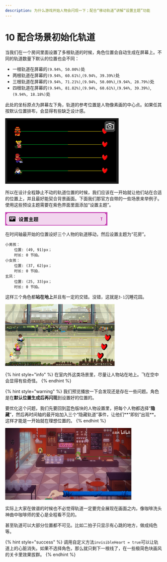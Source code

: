 ```yaml
---
description: 为什么游戏开始人物会闪现一下；配合“移动轨道”讲解“设置主题”功能
---
```


# 10 配合场景初始化轨道

当我们在一个房间里面设置了多根轨道的时候，角色位置会自动生成在屏幕上。不同的轨道数量下默认的位置也会不同：

* 一根轨道在屏幕的`(9.94%, 50.00%)`处
* 两根轨道在屏幕的`(9.94%, 60.61%)`,`(9.94%, 39.39%)`处
* 三根轨道在屏幕的`(9.94%, 71.21%)`,`(9.94%, 50.00%)`,`(9.94%, 28.79%)`处
* 四根轨道在屏幕的`(9.94%, 81.82%)`,`(9.94%, 60.61%)`,`(9.94%, 39.39%)`,`(9.94%, 18.18%)`处

此处的坐标原点为屏幕左下角，轨道的参考位置是人物像素画的中心点。如果任其按默认位置排布，会显得有些缺乏设计感。

![](../.gitbook/assets/10-01.png)

所以在设计全程静止不动的轨道位置的时候，我们应该在一开始就让他们站在合适的位置上，并且最好能契合背景画面。下面我们那官方自带的一些场景来举例子。使用这些预设主题需要在紫色界面里面添加“设置主题”。

![](../.gitbook/assets/10-02.png)

在时间轴最开始的位置设好三个人物的轨道移动，然后设置主题为“花房”。

```text
小男孩：
    位置: (49, 91)px；
    时长: 0 节拍。
小女孩：
    位置: (37, 62)px；
    时长: 0 节拍.
玄凤：
    位置: (25, 33)px；
    时长: 0 节拍。
```

这样三个角色都**站在地上**并且有一定的交错。没错，这就是`3-1`沉睡花园。

![](../.gitbook/assets/10-03.png)

{% hint style="info" %}
在室内外这类场景里，尽量让人物站在地上。飞在空中会显得有些奇怪。
{% endhint %}

{% hint style="warning" %}
我们预览播放一下会发现还是存在一些问题。角色是在**默认位置生成后再闪现**到设置好的位置的。

要优化这个问题，我们先要回到蓝色版块的人物设置里，把每个人物都选择“**隐藏**”，然后再时间轴的最开始加入三个“隐藏轨道”事件，让他们**“即刻”出现**。这样才能是一开始就在理想位置的。
{% endhint %}

![](../.gitbook/assets/10-05.png)

实际上大家在做谱的时候也不必觉得轨道一定要完全展现在画面之内，像咖啡洗头神曲中咖啡师的爱心是全程看不见的。

甚至轨道可以大部分位置都不可见。比如二拍子只显示有心跳的地方，做成纯色等。

{% hint style="success" %}
调用自定义方法`invisibleHeart = true`可以让轨道上的心脏消失。如果不选择角色，那么就只剩下一根线了，在一些极简色块画风的关卡里效果拔群。
{% endhint %}

